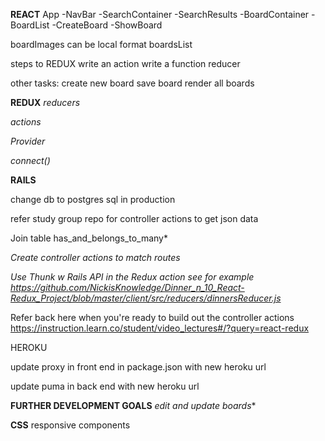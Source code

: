 **REACT**
App
-NavBar
 -SearchContainer
  -SearchResults
 -BoardContainer
  -BoardList
  -CreateBoard
  -ShowBoard

  boardImages can be local
  format boardsList
  




steps to REDUX
write an action
write a function reducer

other tasks:
create new board
save board
render all boards

**REDUX**
*reducers*

*actions*

*Provider*

*connect()*

**RAILS**

change db to postgres sql in production

refer study group repo for controller actions to get json data

Join table
has_and_belongs_to_many*

*Create controller actions to match routes*

*Use Thunk w Rails API in the Redux action see for example https://github.com/NickisKnowledge/Dinner_n_10_React-Redux_Project/blob/master/client/src/reducers/dinnersReducer.js*

Refer back here when you're ready to build out the controller actions https://instruction.learn.co/student/video_lectures#/?query=react-redux


HEROKU

update proxy in front end in package.json  with new heroku url

update puma in back end with new heroku url

**FURTHER DEVELOPMENT GOALS**
*edit and update boards**


**CSS**
responsive components
